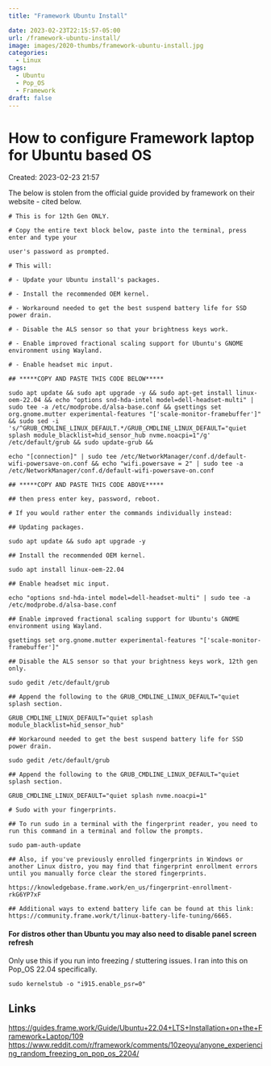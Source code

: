 ```yaml
---
title: "Framework Ubuntu Install"

date: 2023-02-23T22:15:57-05:00
url: /framework-ubuntu-install/
image: images/2020-thumbs/framework-ubuntu-install.jpg
categories:
  - Linux
tags:
  - Ubuntu
  - Pop_OS
  - Framework
draft: false
---
```

<!--more-->

# How to configure Framework laptop for Ubuntu based OS
Created: 2023-02-23 21:57

The below is stolen from the official guide provided by framework on their website - cited below.

```
# This is for 12th Gen ONLY.

# Copy the entire text block below, paste into the terminal, press enter and type your

user's password as prompted.

# This will:

# - Update your Ubuntu install's packages.

# - Install the recommended OEM kernel.

# - Workaround needed to get the best suspend battery life for SSD power drain.

# - Disable the ALS sensor so that your brightness keys work.

# - Enable improved fractional scaling support for Ubuntu's GNOME environment using Wayland.

# - Enable headset mic input.

## *****COPY AND PASTE THIS CODE BELOW*****

sudo apt update && sudo apt upgrade -y && sudo apt-get install linux-oem-22.04 && echo "options snd-hda-intel model=dell-headset-multi" | sudo tee -a /etc/modprobe.d/alsa-base.conf && gsettings set org.gnome.mutter experimental-features "['scale-monitor-framebuffer']" && sudo sed -i 's/^GRUB_CMDLINE_LINUX_DEFAULT.*/GRUB_CMDLINE_LINUX_DEFAULT="quiet splash module_blacklist=hid_sensor_hub nvme.noacpi=1"/g' /etc/default/grub && sudo update-grub &&

echo "[connection]" | sudo tee /etc/NetworkManager/conf.d/default-wifi-powersave-on.conf && echo "wifi.powersave = 2" | sudo tee -a /etc/NetworkManager/conf.d/default-wifi-powersave-on.conf

## *****COPY AND PASTE THIS CODE ABOVE*****

## then press enter key, password, reboot.

# If you would rather enter the commands individually instead:

## Updating packages.

sudo apt update && sudo apt upgrade -y

## Install the recommended OEM kernel.

sudo apt install linux-oem-22.04

## Enable headset mic input.

echo "options snd-hda-intel model=dell-headset-multi" | sudo tee -a /etc/modprobe.d/alsa-base.conf

## Enable improved fractional scaling support for Ubuntu's GNOME environment using Wayland.

gsettings set org.gnome.mutter experimental-features "['scale-monitor-framebuffer']"

## Disable the ALS sensor so that your brightness keys work, 12th gen only.

sudo gedit /etc/default/grub

## Append the following to the GRUB_CMDLINE_LINUX_DEFAULT="quiet splash section.

GRUB_CMDLINE_LINUX_DEFAULT="quiet splash module_blacklist=hid_sensor_hub"

## Workaround needed to get the best suspend battery life for SSD power drain.

sudo gedit /etc/default/grub

## Append the following to the GRUB_CMDLINE_LINUX_DEFAULT="quiet splash section.

GRUB_CMDLINE_LINUX_DEFAULT="quiet splash nvme.noacpi=1"

# Sudo with your fingerprints.

## To run sudo in a terminal with the fingerprint reader, you need to run this command in a terminal and follow the prompts.

sudo pam-auth-update

## Also, if you've previously enrolled fingerprints in Windows or another Linux distro, you may find that fingerprint enrollment errors until you manually force clear the stored fingerprints.

https://knowledgebase.frame.work/en_us/fingerprint-enrollment-rkG6YP7xF

## Additional ways to extend battery life can be found at this link: https://community.frame.work/t/linux-battery-life-tuning/6665.
```

#### For distros other than Ubuntu you may also need to disable panel screen refresh
Only use this if you run into freezing / stuttering issues.
I ran into this on Pop_OS 22.04 specifically.

`sudo kernelstub -o "i915.enable_psr=0"`


## Links 
https://guides.frame.work/Guide/Ubuntu+22.04+LTS+Installation+on+the+Framework+Laptop/109
https://www.reddit.com/r/framework/comments/10zeoyu/anyone_experiencing_random_freezing_on_pop_os_2204/

